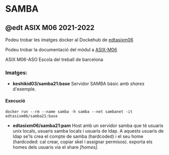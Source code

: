 # SAMBA
## @edt ASIX M06 2021-2022

Podeu trobar les imatges docker al Dockehub de [edtasixm06](https://hub.docker.com/u/edtasixm06/)

Podeu trobar la documentació del mòdul a [ASIX-M06](https://sites.google.com/site/asixm06edt/)


ASIX M06-ASO Escola del treball de barcelona

### Imatges:

* **keshikid03/samba21:base** Servidor SAMBA bàsic amb *shares* d'exemple.


#### Execució

```
docker run --rm --name samba -h samba --net sambanet -it edtasixm06/samba21:base 
```

 * **edtasixm06/samba21:pam** Host amb un servidor samba que té usuaris unix locals, usuaris samba locals
   i usuaris de ldap. A aquests usuaris de ldap se'ls crea el compte de samba (hardcoded) i el seu home
   (hardcoded: cal crear, copiar skel i assignar permisos). exporta els homes dels usuaris via el
   share *[homes]*.
